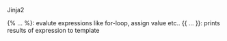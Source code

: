 Jinja2

{% ... %}: evalute expressions like for-loop, assign value etc..
{{ ... }}: prints results of expression to template 


